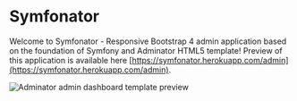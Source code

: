 # Symfonator

Welcome to Symfonator - Responsive Bootstrap 4 admin application based on the foundation of Symfony and Adminator HTML5 template!
Preview of this application is available here [https://symfonator.herokuapp.com/admin](https://symfonator.herokuapp.com/admin).

![Adminator admin dashboard template preview](https://colorlib.com/wp/wp-content/uploads/sites/2/adminator-free-admin-dashboard-template.jpg)